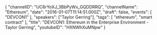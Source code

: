 {
    "channelID": "UC6rYoXJ_3BbPyWx_GQDDRRQ",
    "channelName": "Ethereum",
    "date": "2016-01-07T11:14:51.000Z",
    "draft": false,
    "events": [
        "DEVCON1"
    ],
    "speakers": ["Taylor Gerring"],
    "tags": [
        "ethereum",
        "smart contract"
    ],
    "title": "DEVCON1: Ethereum in the Enterprise Environment - Taylor Gerring",
    "youtubeID": "HXNWhXuMNpw"
}
